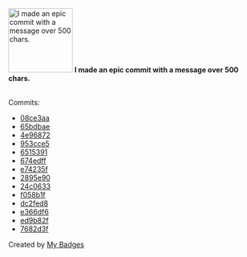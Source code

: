 <img src="https://github.com/my-badges/my-badges/blob/master/badges/epic-commit/epic-commit.png?raw=true" alt="I made an epic commit with a message over 500 chars." title="I made an epic commit with a message over 500 chars." width="128">
<strong>I made an epic commit with a message over 500 chars.</strong>
<br><br>

Commits:

- <a href="https://github.com/andrewjswan/EspHoMaTriXv2/commit/08ce3aaae601ddbc41037fb84dde9f1551aff5ef">08ce3aa</a>
- <a href="https://github.com/andrewjswan/EspHoMaTriXv2/commit/65bdbae487114b027c41bda1c0d82e4bd41af3b4">65bdbae</a>
- <a href="https://github.com/andrewjswan/GyverLamp-Firmware/commit/4e968725b50ef45e9d13a24ba94f87ecbfee8e7c">4e96872</a>
- <a href="https://github.com/andrewjswan/GyverLamp-Firmware/commit/953cce50bfee7415a8419bdd19f6fa882165491f">953cce5</a>
- <a href="https://github.com/andrewjswan/GyverLamp-Firmware/commit/65153913ac5ea17b8c5fe5977d553264f63b9ea7">6515391</a>
- <a href="https://github.com/andrewjswan/GyverLamp-Firmware/commit/674edffe079f70834dc0295b1685ccfb4ccd565a">674edff</a>
- <a href="https://github.com/andrewjswan/mediaportal-fanart-handler/commit/e74235fbd479c3654508364a278e60bc15e6d723">e74235f</a>
- <a href="https://github.com/andrewjswan/mediaportal-fanart-handler/commit/2895e906c4e82ae12031b1217b1728c2a210051a">2895e90</a>
- <a href="https://github.com/andrewjswan/mediaportal-fanart-handler/commit/24c06338b70e97e6ea018e9cea5f52bc49485ff2">24c0633</a>
- <a href="https://github.com/andrewjswan/mediaportal-latest-media-handler/commit/f058b1f2d94b9133621ffec8e9609cd5a583bfa6">f058b1f</a>
- <a href="https://github.com/andrewjswan/mediaportal-latest-media-handler/commit/dc2fed874b87319e5cbe1171b9e5d8856e8fdfd1">dc2fed8</a>
- <a href="https://github.com/andrewjswan/mediaportal-latest-media-handler/commit/e366df6cc5735cf1218cbec775828c6e26188175">e366df6</a>
- <a href="https://github.com/andrewjswan/mediaportal-latest-media-handler/commit/ed9b82f3f8d1511f15a3364d3f62a9c040b3d96a">ed9b82f</a>
- <a href="https://github.com/andrewjswan/mediaportal-tunein/commit/7682d3f76725ae5f2b60344de943ad29c1c05faa">7682d3f</a>


Created by <a href="https://github.com/my-badges/my-badges">My Badges</a>